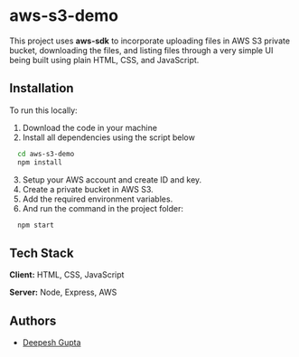 # aws-s3-demo

This project uses **aws-sdk** to incorporate uploading files in AWS S3 private bucket, downloading the files, and listing files through a very simple UI being built using plain HTML, CSS, and JavaScript.


## Installation

To run this locally:
1. Download the code in your machine
2. Install all dependencies using the script below
```bash
  cd aws-s3-demo
  npm install
```
3. Setup your AWS account and create ID and key.
4. Create a private bucket in AWS S3.
5. Add the required environment variables.
6. And run the command in the project folder:
```bash
  npm start
```


    
## Tech Stack

**Client:** HTML, CSS, JavaScript

**Server:** Node, Express, AWS


## Authors

- [Deepesh Gupta](https://www.github.com/deepesh101)
